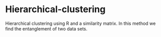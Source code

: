 # Hierarchical-clustering
Hierarchical clustering using R and a similarity matrix. In this method we find the entanglement of two data sets.
